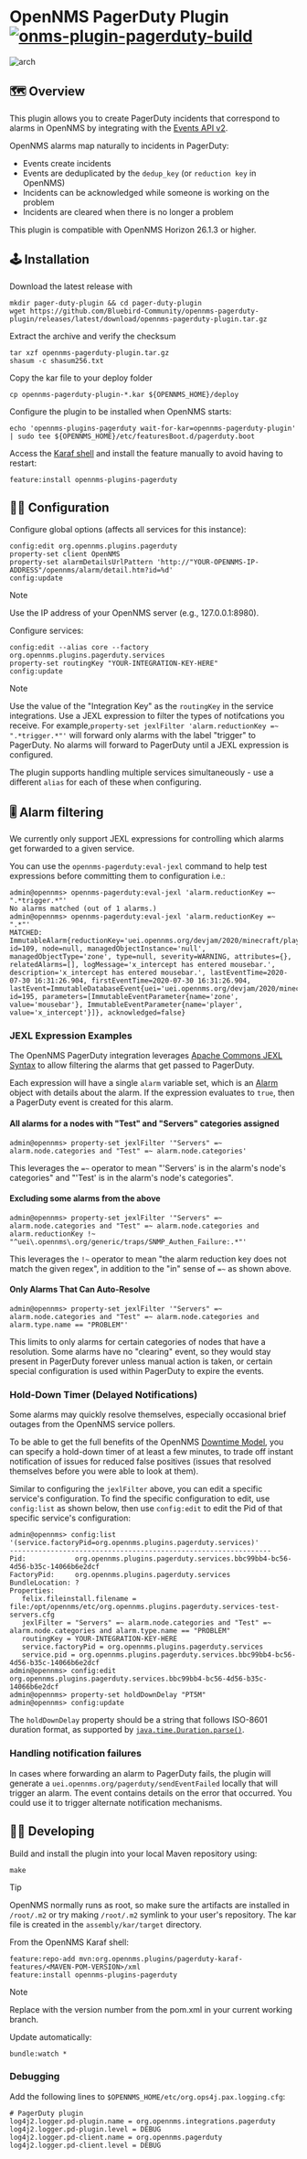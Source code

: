 # OpenNMS PagerDuty Plugin [![onms-plugin-pagerduty-build](https://github.com/Bluebird-Community/opennms-pagerduty-plugin/actions/workflows/build.yml/badge.svg)](https://github.com/Bluebird-Community/opennms-pagerduty-plugin/actions/workflows/build.yml)


![arch](assets/pd-alerts.png "PagerDuty Integration")

## 🗺️ Overview

This plugin allows you to create PagerDuty incidents that correspond to alarms in OpenNMS by integrating with the [Events API v2](https://developer.pagerduty.com/docs/events-api-v2/overview/).

OpenNMS alarms map naturally to incidents in PagerDuty:
* Events create incidents
* Events are deduplicated by the `dedup_key` (or `reduction key` in OpenNMS)
* Incidents can be acknowledged while someone is working on the problem
* Incidents are cleared when there is no longer a problem

This plugin is compatible with OpenNMS Horizon 26.1.3 or higher.

## 🕹️ Installation

Download the latest release with
```shell
mkdir pager-duty-plugin && cd pager-duty-plugin
wget https://github.com/Bluebird-Community/opennms-pagerduty-plugin/releases/latest/download/opennms-pagerduty-plugin.tar.gz
```

Extract the archive and verify the checksum
```shell
tar xzf opennms-pagerduty-plugin.tar.gz
shasum -c shasum256.txt
```

Copy the kar file to your deploy folder
```shell
cp opennms-pagerduty-plugin-*.kar ${OPENNMS_HOME}/deploy
```

Configure the plugin to be installed when OpenNMS starts:
```shell
echo 'opennms-plugins-pagerduty wait-for-kar=opennms-pagerduty-plugin' | sudo tee ${OPENNMS_HOME}/etc/featuresBoot.d/pagerduty.boot
```

Access the [Karaf shell](https://opennms.discourse.group/t/karaf-cli-cheat-sheet/149) and install the feature manually to avoid having to restart:
```shell
feature:install opennms-plugins-pagerduty
``` 

## 👩‍🔧 Configuration

Configure global options (affects all services for this instance):
```shell
config:edit org.opennms.plugins.pagerduty
property-set client OpenNMS
property-set alarmDetailsUrlPattern 'http://"YOUR-OPENNMS-IP-ADDRESS"/opennms/alarm/detail.htm?id=%d'
config:update
```

> [!NOTE]
> Use the IP address of your OpenNMS server (e.g., 127.0.0.1:8980).

Configure services:
```shell
config:edit --alias core --factory org.opennms.plugins.pagerduty.services
property-set routingKey "YOUR-INTEGRATION-KEY-HERE"
config:update
```

> [!NOTE]
> Use the value of the "Integration Key" as the `routingKey` in the service integrations. Use a JEXL expression to filter the types of notifcations you receive. For example,`property-set jexlFilter 'alarm.reductionKey =~ ".*trigger.*"'` will forward only alarms with the label "trigger" to PagerDuty. No alarms will forward to PagerDuty until a JEXL expression is configured.

The plugin supports handling multiple services simultaneously - use a different `alias` for each of these when configuring.

## 🎚️ Alarm filtering

We currently only support JEXL expressions for controlling which alarms get forwarded to a given service.

You can use the `opennms-pagerduty:eval-jexl` command to help test expressions before committing them to configuration i.e.:
```shell
admin@opennms> opennms-pagerduty:eval-jexl 'alarm.reductionKey =~ ".*trigger.*"'
No alarms matched (out of 1 alarms.)
admin@opennms> opennms-pagerduty:eval-jexl 'alarm.reductionKey =~ ".*"'
MATCHED: ImmutableAlarm{reductionKey='uei.opennms.org/devjam/2020/minecraft/playerEnteredZone:mousebar:x_intercept', id=109, node=null, managedObjectInstance='null', managedObjectType='zone', type=null, severity=WARNING, attributes={}, relatedAlarms=[], logMessage='x_intercept has entered mousebar.', description='x_intercept has entered mousebar.', lastEventTime=2020-07-30 16:31:26.904, firstEventTime=2020-07-30 16:31:26.904, lastEvent=ImmutableDatabaseEvent{uei='uei.opennms.org/devjam/2020/minecraft/playerEnteredZone', id=195, parameters=[ImmutableEventParameter{name='zone', value='mousebar'}, ImmutableEventParameter{name='player', value='x_intercept'}]}, acknowledged=false}
```

### JEXL Expression Examples

The OpenNMS PagerDuty integration leverages [Apache Commons JEXL Syntax](https://commons.apache.org/proper/commons-jexl/reference/syntax.html) to allow filtering the alarms that get passed to PagerDuty.

Each expression will have a single `alarm` variable set, which is an [Alarm](https://github.com/OpenNMS/opennms-integration-api/blob/master/api/src/main/java/org/opennms/integration/api/v1/model/Alarm.java) object with details about the alarm. If the expression evaluates to `true`, then a PagerDuty event is created for this alarm.

#### All alarms for a nodes with "Test" and "Servers" categories assigned

```shell
admin@opennms> property-set jexlFilter '"Servers" =~ alarm.node.categories and "Test" =~ alarm.node.categories'
```

This leverages the `=~` operator to mean "'Servers' is in the alarm's node's categories" and "'Test' is in the alarm's node's categories".

#### Excluding some alarms from the above

```shell
admin@opennms> property-set jexlFilter '"Servers" =~ alarm.node.categories and "Test" =~ alarm.node.categories and alarm.reductionKey !~ "^uei\.opennms\.org/generic/traps/SNMP_Authen_Failure:.*"'
```

This leverages the `!~` operator to mean "the alarm reduction key does not match the given regex", in addition to the "in" sense of `=~` as shown above.

#### Only Alarms That Can Auto-Resolve

```shell
admin@opennms> property-set jexlFilter '"Servers" =~ alarm.node.categories and "Test" =~ alarm.node.categories and alarm.type.name == "PROBLEM"'
```

This limits to only alarms for certain categories of nodes that have a resolution. Some alarms have no "clearing" event, so they would stay present in PagerDuty forever unless manual action is taken, or certain special configuration is used within PagerDuty to expire the events.

### Hold-Down Timer (Delayed Notifications)

Some alarms may quickly resolve themselves, especially occasional brief outages from the OpenNMS service pollers.

To be able to get the full benefits of the OpenNMS [Downtime Model](https://docs.opennms.org/opennms/releases/latest/guide-admin/guide-admin.html#ga-service-assurance-downtime-model),
you can specify a hold-down timer of at least a few minutes, to trade off instant notification of issues for
reduced false positives (issues that resolved themselves before you were able to look at them).

Similar to configuring the `jexlFilter` above, you can edit a specific service's configuration. To find
the specific configuration to edit, use `config:list` as shown below, then use `config:edit` to edit the Pid of that specific
service's configuration:

```shell
admin@opennms> config:list '(service.factoryPid=org.opennms.plugins.pagerduty.services)'
----------------------------------------------------------------
Pid:            org.opennms.plugins.pagerduty.services.bbc99bb4-bc56-4d56-b35c-14066b6e2dcf
FactoryPid:     org.opennms.plugins.pagerduty.services
BundleLocation: ?
Properties:
   felix.fileinstall.filename = file:/opt/opennms/etc/org.opennms.plugins.pagerduty.services-test-servers.cfg
   jexlFilter = "Servers" =~ alarm.node.categories and "Test" =~ alarm.node.categories and alarm.type.name == "PROBLEM"
   routingKey = YOUR-INTEGRATION-KEY-HERE
   service.factoryPid = org.opennms.plugins.pagerduty.services
   service.pid = org.opennms.plugins.pagerduty.services.bbc99bb4-bc56-4d56-b35c-14066b6e2dcf
admin@opennms> config:edit org.opennms.plugins.pagerduty.services.bbc99bb4-bc56-4d56-b35c-14066b6e2dcf
admin@opennms> property-set holdDownDelay "PT5M"
admin@opennms> config:update
```

The `holdDownDelay` property should be a string that follows ISO-8601 duration format, as supported
by [`java.time.Duration.parse()`](https://docs.oracle.com/javase/8/docs/api/java/time/Duration.html#parse-java.lang.CharSequence-).

### Handling notification failures

In cases where forwarding an alarm to PagerDuty fails, the plugin will generate a `uei.opennms.org/pagerduty/sendEventFailed` locally that will trigger an alarm.
The event contains details on the error that occurred. You could use it to trigger alternate notification mechanisms.

## 👩‍🔬 Developing

Build and install the plugin into your local Maven repository using:
```shell
make
```
> [!TIP]
> OpenNMS normally runs as root, so make sure the artifacts are installed in `/root/.m2` or try making `/root/.m2` symlink to your user's repository.
> The kar file is created in the `assembly/kar/target` directory.

From the OpenNMS Karaf shell:
```shell
feature:repo-add mvn:org.opennms.plugins/pagerduty-karaf-features/<MAVEN-POM-VERSION>/xml
feature:install opennms-plugins-pagerduty
```
> [!NOTE]
> Replace <MAVEN-POM-VERSION> with the version number from the pom.xml in your current working branch.

Update automatically:
```shell
bundle:watch *
```

### Debugging

Add the following lines to `$OPENNMS_HOME/etc/org.ops4j.pax.logging.cfg`:
```shell
# PagerDuty plugin
log4j2.logger.pd-plugin.name = org.opennms.integrations.pagerduty
log4j2.logger.pd-plugin.level = DEBUG
log4j2.logger.pd-client.name = org.opennms.pagerduty
log4j2.logger.pd-client.level = DEBUG
```
